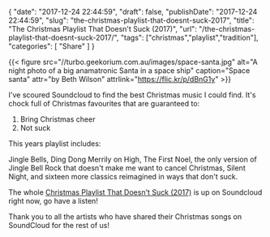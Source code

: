 {
    "date": "2017-12-24 22:44:59",
    "draft": false,
    "publishDate": "2017-12-24 22:44:59",
    "slug": "the-christmas-playlist-that-doesnt-suck-2017",
    "title": "The Christmas Playlist That Doesn't Suck (2017)",
    "url": "\/the-christmas-playlist-that-doesnt-suck-2017\/",
    "tags": ["christmas","playlist","tradition"],
    "categories": [
        "Share"
    ]
}

{{< figure src="//turbo.geekorium.com.au/images/space-santa.jpg" alt="A night photo of a big anamatronic Santa in a space ship" caption="Space santa" attr="by Beth Wilson" attrlink="https://flic.kr/p/dBnG1y" >}}

I've scoured Soundcloud to find the best Christmas music I could find.
It's chock full of Christmas favourites that are guaranteed to:

1.  Bring Christmas cheer
2.  Not suck

This years playlist includes:

Jingle Bells, Ding Dong Merrily on High, The First Noel, the only
version of Jingle Bell Rock that doesn't make me want to cancel
Christmas, Silent Night, and sixteen more classics reimagined in ways
that don't suck.

The whole [Christmas Playlist That Doesn't Suck (2017)](https://soundcloud.com/screenbeard/sets/christmas-playlist-2017) is up on Soundcloud right now, go have a listen!

Thank you to all the artists who have shared their Christmas songs on
SoundCloud for the rest of us!